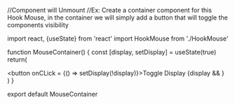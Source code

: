 //Component will Unmount
//Ex: Create a container component for this Hook Mouse, in the container we will simply add a button that will toggle the components visibility


import react, {useState} from 'react'
import HookMouse from './HookMouse'

function MouseContainer() {
    const [display, setDisplay] = useState(true)
    return(
        <div>
            <button onCLick = {() => setDisplay(!display)}>Toggle Display</button>
            {display && <HookMouse/>}
        </div>
    )
}

export default MouseContainer